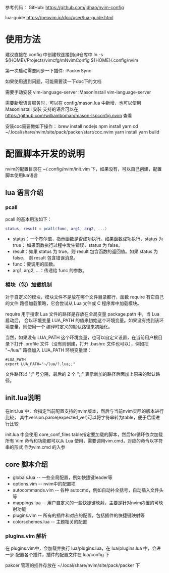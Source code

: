 参考代码：
GitHub: 
https://github.com/jdhao/nvim-config

lua-guide
https://neovim.io/doc/user/lua-guide.html

# 使用方法

建议直接在.config 中创建软连接到git仓库中
ln -s ${HOME}/Projects/vimcfg/mNvimConfig ${HOME}/.config/nvim

第一次启动需要同步一下插件:
:PackerSync

如果使用遇到问题，可能需要读一下doc下的文档

需要手动安装 vim-language-server
:MasonInstall vim-language-server

需要新增语言服务时，可以在 config/mason.lua 中新增，也可以使用 MasonInstall <server> 安装
支持的语言可以在 https://github.com/williamboman/mason-lspconfig.nvim 查看

安装coc需要做如下操作：
brew install nodejs
npm install yarn
cd ~/.local/share/nvim/site/pack/packer/start/coc.nvim
yarn install
yarn build

# 配置脚本开发的说明

nvim的配置目录在 ~/.config/nvim/init.vim 下，如果没有，可以自己创建，配置脚本使用lua语言

## lua 语言介绍

### pcall

pcall 的基本用法如下：
```lua
status, result = pcall(func, arg1, arg2, ...)
```
* status：一个布尔值，指示函数是否成功执行。如果函数成功执行，status 为 true；
          如果函数执行过程中发生错误，status 为 false。
* result：如果 status 为 true，则 result 包含函数的返回值。如果 status 为 false，
          则 result 包含错误消息。
* func：要调用的函数。
* arg1, arg2, ...：传递给 func 的参数。


### 模块（包）加载机制

对于自定义的模块，模块文件不是放在哪个文件目录都行，函数 require 有它自己的文件
路径加载策略，它会尝试从 Lua 文件或 C 程序库中加载模块。

require 用于搜索 Lua 文件的路径是存放在全局变量 package.path 中，当 Lua 启动后，
会以环境变量 LUA_PATH 的值来初始这个环境变量。如果没有找到该环境变量，则使用一个
编译时定义的默认路径来初始化。

当然，如果没有 LUA_PATH 这个环境变量，也可以自定义设置，在当前用户根目录下打开
.profile 文件（没有则创建，打开 .bashrc 文件也可以），例如把 "~/lua/" 路径加入
LUA_PATH 环境变量里：
```
#LUA_PATH
export LUA_PATH="~/lua/?.lua;;"
````
文件路径以 ";" 号分隔，最后的 2 个 ";;" 表示新加的路径后面加上原来的默认路径。

## init.lua说明

在init.lua 中，会指定当前配置支持的nvim版本，然后与当前nvim实际的版本进行比较，
其中version.parse(expected_ver)可以将字符串转为table，便于后续进行比较

init.lua 中会使用 core_conf_files table指定要加载的脚本，然后for循环依次加载
所有 Vim 命令和功能都可以从 Lua 使用，需要调用vim.cmd，对应的命令以字符串的形式
作为vim.cmd 的入参

## core 脚本介绍

* globals.lua      -- 一些全局配置，例如快捷键leader等
* options.vim      -- nvim中的配置项
* autocommands.vim -- 各种 autocmd，例如自动补全括号，自动插入文件头等
* mappings.lua     -- 用户自定义的一些快捷键映射，主要是针对nvim内置的可映射功能
* plugins.vim      -- 所有的插件和对应的配置，包括插件的快捷键映射等
* colorschemes.lua -- 主题相关的配置

### plugins.vim 解析

在 plugins.vim中，会加载并执行 lua/plugins.lua，在 lua/plugins.lua 中，会进一步
配置各个插件，插件的配置文件在 lua/config 下

pakcer 管理的插件存放在 ~/.local/share/nvim/site/pack/packer 下
